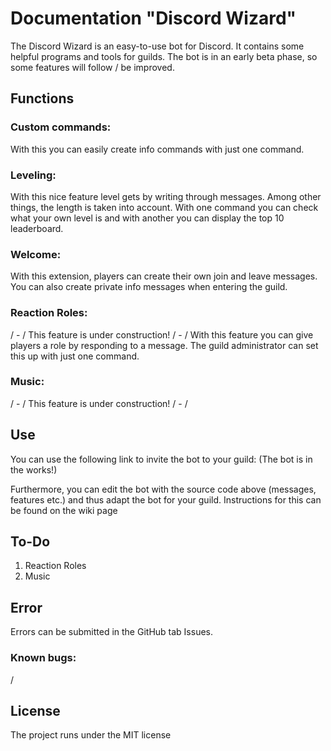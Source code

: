 
# Documentation "Discord Wizard"
The Discord Wizard is an easy-to-use bot for Discord. It contains some helpful programs and tools for guilds. The bot is in an early beta phase, so some features will follow / be improved.

## Functions

### Custom commands:
With this you can easily create info commands with just one command.
###  Leveling:
With this nice feature level gets by writing through messages. Among other things, the length is taken into account. With one command you can check what your own level is and with another you can display the top 10 leaderboard.
### Welcome:
With this extension, players can create their own join and leave messages. You can also create private info messages when entering the guild.
### Reaction Roles:
/ - / This feature is under construction! / - /
With this feature you can give players a role by responding to a message. The guild administrator can set this up with just one command.
### Music:
/ - / This feature is under construction! / - /
 
 ## Use
 You can use the following link to invite the bot to your guild: (The bot is in the works!)
 
 Furthermore, you can edit the bot with the source code above (messages, features etc.) and thus adapt the bot for your guild.
 Instructions for this can be found on the wiki page

## To-Do

 1. Reaction Roles
 2. Music

## Error

Errors can be submitted in the GitHub tab Issues.
### Known bugs:
/
## License

The project runs under the MIT license
